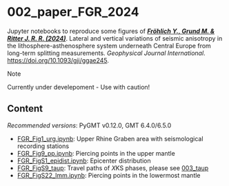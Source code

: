 # 002_paper_FGR_2024

Jupyter notebooks to reproduce some figures of
[**_Fröhlich Y., Grund M. & Ritter J. R. R. (2024)_**](https://doi.org/10.1093/gji/ggae245).
Lateral and vertical variations of seismic anisotropy in the lithosphere-asthenosphere system underneath Central Europe from long-term splitting measurements.
*Geophysical Journal International*.
https://doi.org/10.1093/gji/ggae245.

> [!NOTE]
> Currently under develepoment - Use with caution!

## Content

_Recommended versions_: PyGMT v0.12.0, GMT 6.4.0/6.5.0

- [FGR_Fig1_urg.ipynb](https://github.com/yvonnefroehlich/gmt-pygmt-plotting/blob/main/002_paper_FGR_2024/Figure_1/FGR_Fig1_urg.ipynb): Upper Rhine Graben area with seismological recording stations
- [FGR_Fig9_pp.ipynb](https://github.com/yvonnefroehlich/gmt-pygmt-plotting/blob/main/002_paper_FGR_2024/Figure_9/FGR_Fig9_pp.ipynb): Piercing points in the upper mantle
- [FGR_FigS1_epidist.ipynb](https://github.com/yvonnefroehlich/gmt-pygmt-plotting/blob/main/002_paper_FGR_2024/Figure_S1/FGR_FigS1_epidist.ipynb): Epicenter distribution
- [FGR_FigS9_taup](https://github.com/yvonnefroehlich/gmt-pygmt-plotting/blob/main/002_paper_FGR_2024/Figure_S9/FGR_FigS9_lmm.ipynb): Travel paths of *X*KS phases, please see [003_taup](https://github.com/yvonnefroehlich/gmt-pygmt-plotting/tree/setup-FGR2024-structure/003_taup)
- [FGR_FigS22_lmm.ipynb](https://github.com/yvonnefroehlich/gmt-pygmt-plotting/blob/main/002_paper_FGR_2024/Figure_S22/FGR_FigS22_lmm.ipynb): Piercing points in the lowermost mantle
